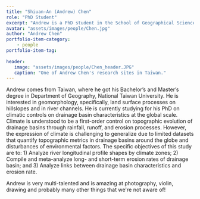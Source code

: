 ```yaml
---
title: "Shiuan-An (Andrew) Chen"
role: "PhD Student"
excerpt: "Andrew is a PhD student in the School of Geographical Sciences at Bristol University."
avatar: "assets/images/people/Chen.jpg"
author: "Andrew Chen"
portfolio-item-category:
    - people
portfolio-item-tag:
    
header:
   image: "assets/images/people/Chen_header.JPG"
   caption: "One of Andrew Chen's research sites in Taiwan."
---
```


Andrew comes from Taiwan, where he got his Bachelor’s and Master’s degree in Department of Geography, National Taiwan University. He is interested in geomorphology, specifically, land surface processes on hillslopes and in river channels. He is currently studying for his PhD on climatic controls on drainage basin characteristics at the global scale. Climate is understood to be a first-order control on topographic evolution of drainage basins through rainfall, runoff, and erosion processes. However, the expression of climate is challenging to generalize due to limited datasets that quantify topographic metrics in drainage basins around the globe and disturbances of environmental factors. The specific objectives of this study are to: 1) Analyze river longitudinal profile shapes by climate zones; 2) Compile and meta-analyze long- and short-term erosion rates of drainage basin; and 3) Analyze links between drainage basin characteristics and erosion rate.

Andrew is very multi-talented and is amazing at photography, violin, drawing and probably many other things that we're not aware of!
